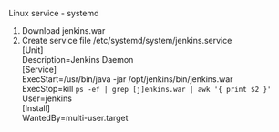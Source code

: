 <p>Linux service - systemd</p>
<ol>
<li>Download jenkins.war</li>
<li>Create service file /etc/systemd/system/jenkins.service<br>
[Unit]<br>
Description=Jenkins Daemon<br>
[Service]<br>
ExecStart=/usr/bin/java -jar /opt/jenkins/bin/jenkins.war<br>
ExecStop=kill <code>ps -ef | grep [j]enkins.war | awk '{ print $2 }'</code><br>
User=jenkins<br>
[Install]<br>
WantedBy=multi-user.target</li>
</ol>
